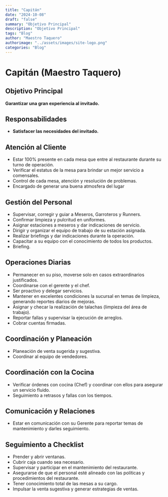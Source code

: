 ```yaml
---
title: "Capitán"
date: "2024-10-08"
draft: "false"
summary: "Objetivo Principal"
description: "Objetivo Principal"
tags: "Blog"
author: "Maestro Taquero"
authorimage: "../assets/images/site-logo.png"
categories: "Blog"
---
```

# Capitán (Maestro Taquero)

## Objetivo Principal
**Garantizar una gran experiencia al invitado.**

## Responsabilidades

- **Satisfacer las necesidades del invitado.**

## Atención al Cliente
- Estar 100% presente en cada mesa que entre al restaurante durante su turno de operación.
- Verificar el estatus de la mesa para brindar un mejor servicio a comensales.
- Control de cada mesa, atención y resolución de problemas.
- Encargado de generar una buena atmosfera del lugar

## Gestión del Personal
- Supervisar, corregir y guiar a Meseros, Garroteros y Runners.
- Confirmar limpieza y pulcritud en uniformes.
- Asignar estaciones a meseros y dar indicaciones de servicio.
- Dirigir y organizar el equipo de trabajo de su estación asignada.
- Realizar briefings y dar indicaciones durante la operación.
- Capacitar a su equipo con el conocimiento de todos los productos.
- Briefing.

## Operaciones Diarias
- Permanecer en su piso, moverse solo en casos extraordinarios justificados.
- Coordinarse con el gerente y el chef.
- Ser proactivo y delegar servicios.
- Mantener en excelentes condiciones la sucursal en temas de limpieza, generando reportes diarios de mejoras.
- Asignar y checar la realización de talachas (limpieza del área de trabajo).
- Reportar fallas y supervisar la ejecución de arreglos.
- Cobrar cuentas firmadas.

## Coordinación y Planeación
- Planeación de venta sugerida y sugestiva.
- Coordinar al equipo de vendedores.

## Coordinación con la Cocina
- Verificar órdenes con cocina (Chef) y coordinar con ellos para asegurar un servicio fluido.
- Seguimiento a retrasos y fallas con los tiempos.

## Comunicación y Relaciones
- Estar en comunicación con su Gerente para reportar temas de mantenimiento y darles seguimiento.

## Seguimiento a Checklist
- Prender y abrir ventanas.
- Cubrir caja cuando sea necesario.
- Supervisar y participar en el mantenimiento del restaurante.
- Asegurarse de que el personal esté alineado con las políticas y procedimientos del restaurante.
- Tener conocimiento total de las mesas a su cargo.
- Impulsar la venta sugestiva y generar estrategias de ventas.
